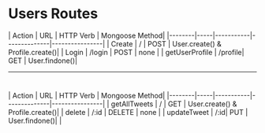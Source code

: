# Users Routes

| Action | URL | HTTP Verb | Mongoose Method|
|--------|-----|-----------|--------------|----------------|
| Create  | / | POST | User.create() & Profile.create()|
| Login | /login | POST  | none |
| getUserProfile | /profile| GET  | User.findone()|

-----

#

| Action | URL | HTTP Verb | Mongoose Method|
|--------|-----|-----------|--------------|----------------|
| getAllTweets  | / | GET | User.create() & Profile.create()|
| delete | /:id | DELETE  | none |
| updateTweet | /:id| PUT  | User.findone()|
|  
